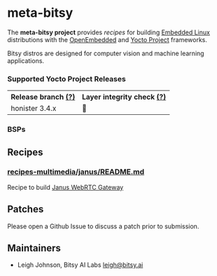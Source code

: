 # meta-bitsy

The **meta-bitsy project** provides *recipes* for building [Embedded Linux](https://elinux.org) distributions with the [OpenEmbedded](https://www.openembedded.org) and [Yocto Project](https://www.yoctoproject.org/) frameworks.

Bitsy distros are designed for computer vision and machine learning applications.

### Supported Yocto Project Releases

<table>
<tr><th>Release branch <a href="https://wiki.yoctoproject.org/wiki/Releases" target="none" title="What is this?">(?)</a></th><th>Layer integrity check <a href="https://www.yoctoproject.org/docs/2.5/dev-manual/dev-manual.html#making-sure-your-layer-is-compatible-with-yocto-project" target="none" title="What is this?">(?)</a></th></tr>
<tr><td>honister 3.4.x</td><td>🚧</td></tr>
</table>

### BSPs

## Recipes

### [recipes-multimedia/janus/README.md](meta-janus-gateway/recipes-multimedia/janus/README.md)

Recipe to build [Janus WebRTC Gateway](https://github.com/meetecho/janus-gateway) 


## Patches

Please open a Github Issue to discuss a patch prior to submission.


## Maintainers

* Leigh Johnson, Bitsy AI Labs <leigh@bitsy.ai>
